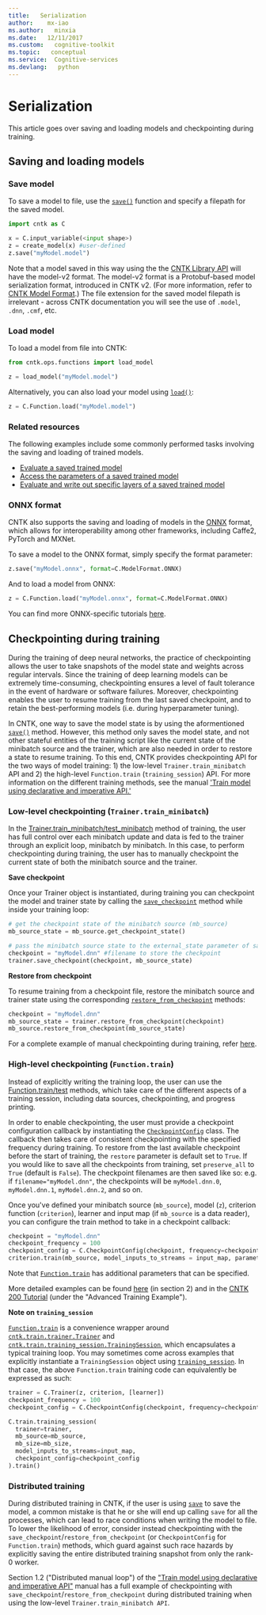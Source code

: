```yaml
---
title:   Serialization
author:    mx-iao
ms.author:   minxia
ms.date:   12/11/2017
ms.custom:   cognitive-toolkit
ms.topic:   conceptual
ms.service:  Cognitive-services
ms.devlang:   python
---
```


# Serialization

This article goes over saving and loading models and checkpointing during training.

## Saving and loading models

### Save model

To save a model to file, use the [`save()`](https://cntk.ai/pythondocs/cntk.ops.functions.html#cntk.ops.functions.Function.save) function and specify a filepath for the saved model.
```Python
import cntk as C

x = C.input_variable(<input shape>)
z = create_model(x) #user-defined 
z.save("myModel.model")
``` 

Note that a model saved in this way using the the [CNTK Library API](https://docs.microsoft.com/en-us/cognitive-toolkit/cntk-library-api) will have the model-v2 format. The model-v2 format is a Protobuf-based model serialization format, introduced in CNTK v2. (For more information, refer to [CNTK Model Format](https://docs.microsoft.com/en-us/cognitive-toolkit/CNTK-model-format).) The file extension for the saved model filepath is irrelevant - across CNTK documentation you will see the use of `.model`, `.dnn`, `.cmf`, etc.

### Load model
To load a model from file into CNTK:
```Python
from cntk.ops.functions import load_model

z = load_model("myModel.model")
```
Alternatively, you can also load your model using [`load()`](https://www.cntk.ai/pythondocs/cntk.ops.functions.html?#cntk.ops.functions.Function.load):
```Python
z = C.Function.load("myModel.model")
```
### Related resources
The following examples include some commonly performed tasks involving the saving and loading of trained models.
* [Evaluate a saved trained model](https://docs.microsoft.com/en-us/cognitive-toolkit/How-do-I-Evaluate-models-in-Python#evaluate-a-saved-convolutional-network)
* [Access the parameters of a saved trained model](https://docs.microsoft.com/en-us/cognitive-toolkit/How-do-I-Read-Things-in-Python#load-model-and-access-network-weights-parameters)
* [Evaluate and write out specific layers of a saved trained model](https://github.com/Microsoft/CNTK/tree/master/Examples/Image/FeatureExtraction)  

### ONNX format
CNTK also supports the saving and loading of models in the [ONNX](http://onnx.ai/) format, which allows for interoperability among other frameworks, including Caffe2, PyTorch and MXNet. 

To save a model to the ONNX format, simply specify the format parameter:
```Python
z.save("myModel.onnx", format=C.ModelFormat.ONNX)
```
And to load a model from ONNX:
```Python
z = C.Function.load("myModel.onnx", format=C.ModelFormat.ONNX)
```
You can find more ONNX-specific tutorials [here](https://github.com/onnx/tutorials).


## Checkpointing during training
During the training of deep neural networks, the practice of checkpointing allows the user to take snapshots of the model state and weights across regular intervals. Since the training of deep learning models can be extremely time-consuming, checkpointing ensures a level of fault tolerance in the event of hardware or software failures. Moreover, checkpointing enables the user to resume training from the last saved checkpoint, and to retain the best-performing models (i.e. during hyperparameter tuning).

In CNTK, one way to save the model state is by using the aformentioned [`save()`](#save-model) method. However, this method only saves the model state, and not other stateful entities of the training script like the current state of the minibatch source and the trainer, which are also needed in order to restore a state to resume training. To this end, CNTK provides checkpointing API for the two ways of model training: 1) the low-level `Trainer.train_minibatch` API  and 2) the high-level `Function.train` (`training_session`) API. For more information on the different training methods, see the manual ['Train model using declarative and imperative API.'](https://cntk.ai/pythondocs/Manual_How_to_train_using_declarative_and_imperative_API.html)

### Low-level checkpointing (`Trainer.train_minibatch`)
In the [Trainer.train_minibatch/test_minibatch](https://www.cntk.ai/pythondocs/cntk.train.trainer.html?#cntk.train.trainer.Trainer.train_minibatch) method of training, the user has full control over each minibatch update and data is fed to the trainer through an explicit loop, minibatch by minibatch. In this case, to perform checkpointing during training, the user has to manually checkpoint the current state of both the minibatch source and the trainer.

**Save checkpoint**

Once your Trainer object is instantiated, during training you can checkpoint the model and trainer state by calling the [`save_checkpoint`](https://cntk.ai/pythondocs/cntk.train.trainer.html#cntk.train.trainer.Trainer.save_checkpoint) method while inside your training loop:
```Python
# get the checkpoint state of the minibatch source (mb_source)
mb_source_state = mb_source.get_checkpoint_state()

# pass the minibatch source state to the external_state parameter of save_checkpoint()
checkpoint = "myModel.dnn" #filename to store the checkpoint
trainer.save_checkpoint(checkpoint, mb_source_state)
```

**Restore from checkpoint**

To resume training from a checkpoint file, restore the minibatch source and trainer state using the corresponding [`restore_from_checkpoint`](https://www.cntk.ai/pythondocs/cntk.train.trainer.html?#cntk.train.trainer.Trainer.restore_from_checkpoint) methods:

```Python
checkpoint = "myModel.dnn"
mb_source_state = trainer.restore_from_checkpoint(checkpoint)
mb_source.restore_from_checkpoint(mb_source_state)
```

For a complete example of manual checkpointing during training, refer [here](https://cntk.ai/pythondocs/Manual_How_to_train_using_declarative_and_imperative_API.html).

### High-level checkpointing (`Function.train`)
Instead of explicitly writing the training loop, the user can use the [Function.train/test](https://www.cntk.ai/pythondocs/cntk.ops.functions.html?#cntk.ops.functions.Function.train) methods, which take care of the different aspects of a training session, including data sources, checkpointing, and progress printing. 

In order to enable checkpointing, the user must provide a checkpoint configuration callback by instantiating the [`CheckpointConfig`](https://www.cntk.ai/pythondocs/cntk.train.training_session.html?highlight=checkpointconfig#cntk.train.training_session.CheckpointConfig) class. The callback then takes care of consistent checkpointing with the specified frequency during training. To restore from the last available checkpoint before the start of training, the `restore` parameter is default set to `True`. If you would like to save all the checkpoints from training, set `preserve_all` to `True` (default is `False`). The checkpoint filenames are then saved like so: e.g. if `filename="myModel.dnn"`, the checkpoints will be `myModel.dnn.0`, `myModel.dnn.1`, `myModel.dnn.2`, and so on.

Once you've defined your minibatch source (`mb_source`), model (`z`), criterion function (`criterion`), learner and input map (if `mb_source` is a data reader), you can configure the train method to take in a checkpoint callback:
```Python
checkpoint = "myModel.dnn"
checkpoint_frequency = 100
checkpoint_config = C.CheckpointConfig(checkpoint, frequency=checkpoint_frequency, preserve_all=True)
criterion.train(mb_source, model_inputs_to_streams = input_map, parameter_learners=[learner], callbacks=[checkpoint_config]) 
```

Note that [`Function.train`](https://www.cntk.ai/pythondocs/cntk.ops.functions.html?#cntk.ops.functions.Function.train) has additional parameters that can be specified.

More detailed examples can be found [here](https://cntk.ai/pythondocs/Manual_How_to_train_using_declarative_and_imperative_API.html) (in section 2) and in the [CNTK 200 Tutorial](https://cntk.ai/pythondocs/CNTK_200_GuidedTour.html) (under the "Advanced Training Example").

**Note on `training_session`**

[`Function.train`](https://www.cntk.ai/pythondocs/cntk.ops.functions.html?#cntk.ops.functions.Function.train) is a convenience wrapper around [`cntk.train.trainer.Trainer`](https://www.cntk.ai/pythondocs/cntk.train.trainer.html#cntk.train.trainer.Trainer) and [`cntk.train.training_session.TrainingSession`](https://www.cntk.ai/pythondocs/cntk.train.training_session.html#cntk.train.training_session.TrainingSession), which encapsulates a typical training loop. You may sometimes come across examples that explicitly instantiate a `TrainingSession` object using [`training_session`](https://www.cntk.ai/pythondocs/cntk.train.training_session.html#cntk.train.training_session.training_session).  In that case, the above `Function.train` training code can equivalently be expressed as such:

```Python
trainer = C.Trainer(z, criterion, [learner])
checkpoint_frequency = 100
checkpoint_config = C.CheckpointConfig(checkpoint, frequency=checkpoint_frequency, preserve_all=True)

C.train.training_session(
  trainer=trainer,
  mb_source=mb_source,
  mb_size=mb_size,
  model_inputs_to_streams=input_map,
  checkpoint_config=checkpoint_config
).train()
```

### Distributed training
During distributed training in CNTK, if the user is using [`save`](https://cntk.ai/pythondocs/cntk.ops.functions.html#cntk.ops.functions.Function.save) to save the model, a common mistake is that he or she will end up calling `save` for all the processes, which can lead to race conditions when writing the model to file. To lower the likelihood of error, consider instead checkpointing with the `save_checkpoint`/`restore_from_checkpoint` (or `CheckpointConfig` for `Function.train`) methods, which guard against such race hazards by explicitly saving the entire distributed training snapshot from only the rank-0 worker.

Section 1.2 ("Distributed manual loop") of the ["Train model using declarative and imperative API"](https://cntk.ai/pythondocs/Manual_How_to_train_using_declarative_and_imperative_API.html) manual has a full example of checkpointing with `save_checkpoint`/`restore_from_checkpoint` during distributed training when using the low-level `Trainer.train_minibatch API`.
